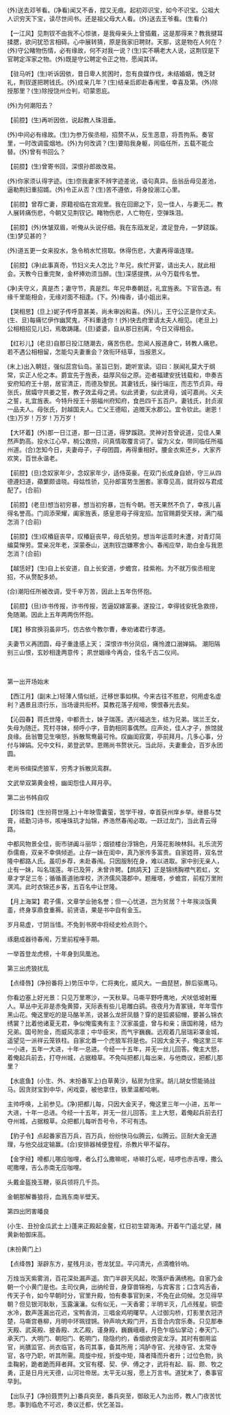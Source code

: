 <!-- { "loadSidebar": true } -->
(外)送去邓爷看。(净看)闻又不香，捏又无痕。起初邓识宝，如今不识宝。公祖大人识穷天下宝，读尽世间书。还是祖父母大人看。(外)送去王爷看。(生看介)

【一江风】见荆钗不由我不心惊骇，是我母亲头上曾插戴，这是那得来？教我揵耳揉腮，欲问犹恐言相碍。心中展转猜，原是我家旧聘财。天那，这是物在人何在？(外)守公睹物伤情，必有缘故，何不对我一说？(生)实不瞒老大人说，这荆钗是下官聘定浑家之物。(外)既是守公聘定令正之物，愿闻其详。

【驻马听】(生)听诉因依，昔日卑人贫困时，忽有良媒作伐，未结婚姻，愧乏财礼，荆钗遂把聘钱氏。(外)成亲几年？(生)结亲后即赴春闱里，幸喜及第。(外)除授那里？(生)除授饶州佥判，叨蒙恩庇。

(外)为何潮阳去？

【前腔】(生)再听因依，说起教人珠泪垂。

(外)中间必有缘故。(生)为参万俟丞相，招赘不从，反生恶意，将吾拘系。奏官里，一时改调蛮烟地。(外)为何改调？(生)要陷我身躯，同临任所，五载不能佥替。(外)曾有书回么？

【前腔】(生)曾寄书回，深恨孙郎故改易。

(外)你家须认得字迹。(生)奈我妻家不辨字迹差讹，语句真异。岳翁岳母见差池，逼勒荆妇重招婿。(外)令正从否？(生)苦不遵依，将身投溺江心里。

【前腔】曾荐亡妻，原籍视临在宫观里。我在回廊之下，见一佳人，与妻无二。教人展转痛伤悲，今朝又见荆钗记。睹物伤悲，人亡物在，空弹珠泪。

【前腔】(外)休皱双眉，听俺从头说仔细。我在东瓯发足，渡足登舟，一梦跷蹊。(生)梦见甚的？

(外)道五更一女来投水，急令梢水忙捞取。休得伤悲，大妻再得谐连理。

【前腔】(净)此事真奇，节妇义夫人怎比？年兄，疾忙开宴，请出夫人，就此相会。天教今日重完聚，金杯捧劝须当醉。(生)深感提携，从今万载传名誉。

(净)夫守义，真是杰；妻守节，真是烈。年兄申奏朝廷，礼宜旌表。下官告退。有缘千里能相会，无缘对面不相逢。(下。外)梅香，请小姐出来。

【哭相思】(旦上)妮子传呼意甚美，尚未审凶和喜。(外)儿，王守公正是你丈夫。(生、旦)每痛忆伊作幽冥鬼，不料重逢你！(外)快去府里请太夫人相见。(老旦上)公相相招见儿妇，焉敢踌躇。(旦)婆婆，自从那日别离，今日又得相会。

【红衫儿】(老旦)自那日投江随潮去，痛苦伤悲。忽闻人报道身亡，转教人痛悲。若不遇公相相留，怎能勾夫妻重会？效衔环结草，当报恩义。

(末上)出入朝廷，强似蕊宫仙岛。圣旨已到，跪听宣读。诏曰：朕闻礼莫大于纲常，实正人伦之本。爵宜先于旌表，益厚风俗之原。迩者福建安抚钱载和，申奏吉安府知府王十朋，居官清正，而德及黎民。其妻钱氏，操行端庄，而志节贞异。母张氏，居孀守共姜之誓，教子效孟母之贤。似此贤妻，似此贤母，诚可嘉尚。义夫之誓，礼宜旌表。今特升授王十朋福州府知府，食邑四千五百户。妻钱氏，封贞淑一品夫人。母张氏，封越国夫人。亡父王德昭，追赠天水郡公。宜令钦此。谢恩！(生)万岁！万岁！万万岁！

【大环着】(外)那一日江道，那一日江道，得梦蹊跷。灵神对吾曾说道，见佳人果然声韵高。投水江心早，梢公救捞，问真情取覆言词了。留为义女，带同临任所福州道。(合)怎知今日，夫妻母子，子母团圆，再得重相好。腰金衣紫还乡，大家齐欢笑，百世永谐老。

【前腔】(旦)念奴家年少，念奴家年少，适侍英豪。在双门长成身自娇，守三从四德遵妇道，蘋蘩颇谙晓。母姑性骄，见孙郎富势生圈套。家尊见高，就将奴与君成配了。(合前)

【前腔】(老旦)想当初穷暴，想当初穷暴，岂有今朝。苍天果然不负了，幸孩儿喜得名誉高。门闾添荣耀，阖家旌表，感皇恩母子得宠招。加官赐爵受天禄，满门福怎消？(合前)

【前腔】(生)叹椿庭丧早，叹椿庭丧早，母氏劬劳。想当年运乖时未遭，对青灯简编莫惮劳。萱亲况年老，深蒙泰山，送荆钗岂嫌寒舍小。春闱应举，助白金与我恩怎消？(合前)

【越恁好】(生)自上长安道，自上长安道，步蟾宫，挂紫袍。为不就万俟丞相宠招，不从赘配多娇。

(合)潮阳任所被改调，受千辛万苦，因此上五年伤怀抱。

【前腔】(旦)诈书传报，诈书传报，苦逼奴嫁富豪。遂投江，幸得钱安抚急救捞，免随潮。因此上五年两两伤怀抱。

【尾】移宫换羽虽非巧，仿古依今教尔曹，奉劝诸君行孝道。

夫妻节义再团圆，母子重逢感上天；
深恨诈书分凤侣，痛怜渡口溺婵娟。
潮阳隔别三山恨，玄妙相逢两意传；
夙世姻缘今再会，佳名千古二仪间。

　
　

第一出开场始末

【西江月】(副末上)轻薄人情似纸，迁移世事如棋。今来古往不胜悲，何用虚名虚利？遇景且须行乐，当场谩共衔杯。莫教花落子规啼，懊恨春光去矣。

【沁园春】蒋氏世隆，中都贡士，妹子瑞莲。遇兴福逃生，结为兄弟。瑞兰王女，失母为随迁。荒村寻妹，频呼小字，音韵相同事偶然。应声处，佳人才子，旅馆就良缘。岳翁瞥见生嗔怒，拆散鸳鸯最可怜。叹幽闺寂寞，亭前拜月。几多心事，分付与婵娟。兄中文科，弟登武举。恩赐尚书赘状元。当此际，夫妻重会，百岁永团圆。

老尚书缉探虎狼军，穷秀才拆散凤鸾群。

文武举双第黄金榜，幽闺怨佳人拜月亭。

第二出书帏自叹

【珍珠帘】(生扮蒋世隆上)十年映雪囊萤，苦学干禄，幸首获州庠乡举。继晷与焚膏，祗勤习诗书，咳唾珠玑才灿锦，养浩然春闱必取。一跃过龙门，当此青云得路。

中都风物景全佳，街市骈阗斗丽华；烟锁楼台浮锦色，月笼花影映林斜。礼乐流芳忝儒裔，双亲不幸俱倾逝。止存一妹在闺中，真乃家传多富贵。自家姓蒋，双名世隆中都路人氏。虽叨乡荐，未赴春闱。只因服制在身，难以进取。家中别无亲人，止有一妹，叫名瑞莲。年已及笄，未曾许聘。【鹧鸪天】正是锦绣胸襟气若虹，文章才学足三冬；循循善道驰庠校，济济儒风蔼郡中。题雁塔，步蟾宫，前程万里附溟鸿。此时衣锦还乡客，五百名中让世隆。

【月上海棠】君子儒，文章学业驰名誉；但一心忧道，岂为贫居？十年挨淡饭黄齑，终身享鼎食重褥。前贤语，果是书中自有金玉。

岁月易虚，寸阴当惜。不免到书房中将经史检点则个。

琢磨成器待春闱，万里前程唾手期。

一举首登龙虎榜，十年身到凤凰池。

第三出虎狼扰乱

【点绛唇】(净扮番将上)势压中华，仁将夷化，威风大。一曲琵琶，醉后驱鹰马。

你看边塞上好光景：只见万里寒沙，一天秋草。马嘶平野呼鹰地，犬吠低坡射雁人。草丛中无非是赤兔黄獐，天际表有些儿皂雕白鹞。夜夜月为青冢镜，年年雪作黑山花。俺这里吃的是马酪羊羔，说甚么龙肝凤髓？穿的是狐裘貂帽，要甚么锦衣绣裳？比着他诸夏无君，争似俺蛮夷有主？汉家虽盛，曾与和亲；唐国称隆，结为兄弟。国号附金，而威风凛凛；中华臣宋，而气宇巍巍。远观着几层瑞彩罩金城，遥望见一派祥云笼铁柱。自家北番一个虎狼军将是也。只因大金天子，俺这里三年一小进，五年一大进，十年一总进。今经一十五年，并无一丝儿回答。俺主大怒，着俺起兵前去，打夺州城，占据粮草。不免叫把都儿每出来，与他商议，把都儿那里？

【水底鱼】(小生、外、末扮番军上)白草黄沙，毡房为住家。胡儿胡女惯能骑战马。因贪财宝到中华，闲戏耍，被他拿住，铁里温都哈喇。

主帅呼唤，上前参见。(净)把都儿每，只因大金天子，俺这里三年一小进，五年一大进，十年一总进。今经一十五年，并无一丝儿回答。主上大怒，着俺起兵前去打夺州城，占据粮草。众把都儿每听吾号令，不可有违。

【豹子令】点起番家百万兵，百万兵，纷纷快马似腾云，似腾云。叵耐大金无道理，与他交战定输赢。(合)安排器械便登程，杀教片甲不留存。

【金字经】嗗都儿哪应咖哩，者么打么撒嘛呢，哧嘛打么呢，咭啰也赤吉哩，撒么呢撒哩，吉么赤南无应咖哩。

头戴金盔挽玉鞭，驱兵领将几千员。

金朝那解番狼将，血溅东南半壁天。

第四出罔害皤良

(小生、丑扮金瓜武士上)蓬来正殿起金鳌，红日初生碧海涛。开着午门遥北望，赭黄新帕御床高。

(末扮黄门上)

【点绛唇】渐辟东方，星残月淡，苍龙犹显。平闪清光，点滴檐铃响。

万烛当天紫雾消，百花深处漏声遥。宫门半辟天风起，吹落炉香满绣袍。自家乃金朝一个小黄门是也。主司仪典，出纳纶音，身穿兽锦袍，与宾客言；口含鸡舌香，传天子令，如今早朝时分，官里升殿，怕有奏事官到来，不免在此伺候。怎见得早朝？但见银河耿耿，玉露瀼瀼。似有似无，一天香雾；半明半灭，几点残星。铜壶水冷，数声莲漏出花迟，宝鸭香消，三唱金鸡明曙早。人过御沟桥，灯影里衣冠济楚，马嘶宫巷柳，月明中环珮铿锵。钟声响大殿门开，五音合内宫乐奏。只见那奉天殿、武英殿、披香殿、太乙殿，谨身殿，巍巍峨峨，月色乍临仙掌动；奉天门、承天门、大明门、朝阳门、乾明门，隐隐约约，香烟欲傍衮龙浮。其时有御用监官，尚膳监官、尚衣临官，各司其事，备其所用；鸿胪寺官、光禄寺官、太常寺官，各守乃职，听其所需。周旋中规，折旋中矩，降者降而升者升；过位色勃，执圭鞠躬，跪者跪而拜者拜。文官有稷、契、伊、傅之才，武将有起、翦、颇、牧之勇，正是日月光天德，山河壮帝居。太平无以报，愿上万言书。道犹末了，奏事官早到。

【出队子】(净扮聂贾列上)番兵突至，番兵突至，御敌无人为出师，教人门夜苦忧思。事到临危不可迟，奏议迁都，伏乞圣旨。

